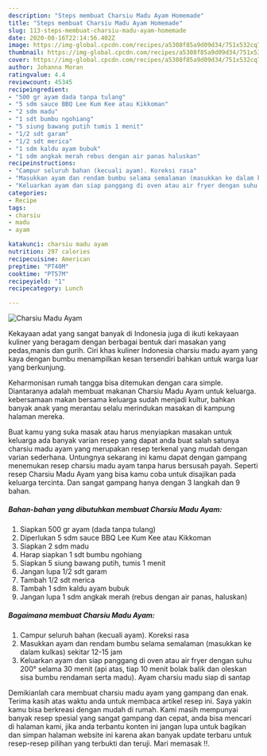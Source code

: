 ```yaml
---
description: "Steps membuat Charsiu Madu Ayam Homemade"
title: "Steps membuat Charsiu Madu Ayam Homemade"
slug: 113-steps-membuat-charsiu-madu-ayam-homemade
date: 2020-08-16T22:14:56.402Z
image: https://img-global.cpcdn.com/recipes/a5308f85a9d09d34/751x532cq70/charsiu-madu-ayam-foto-resep-utama.jpg
thumbnail: https://img-global.cpcdn.com/recipes/a5308f85a9d09d34/751x532cq70/charsiu-madu-ayam-foto-resep-utama.jpg
cover: https://img-global.cpcdn.com/recipes/a5308f85a9d09d34/751x532cq70/charsiu-madu-ayam-foto-resep-utama.jpg
author: Johanna Moran
ratingvalue: 4.4
reviewcount: 45345
recipeingredient:
- "500 gr ayam dada tanpa tulang"
- "5 sdm sauce BBQ Lee Kum Kee atau Kikkoman"
- "2 sdm madu"
- "1 sdt bumbu ngohiang"
- "5 siung bawang putih tumis 1 menit"
- "1/2 sdt garam"
- "1/2 sdt merica"
- "1 sdm kaldu ayam bubuk"
- "1 sdm angkak merah rebus dengan air panas haluskan"
recipeinstructions:
- "Campur seluruh bahan (kecuali ayam). Koreksi rasa"
- "Masukkan ayam dan rendam bumbu selama semalaman (masukkan ke dalam kulkas) sekitar 12-15 jam"
- "Keluarkan ayam dan siap panggang di oven atau air fryer dengan suhu 200° selama 30 menit (api atas, tiap 10 menit bolak balik dan oleskan sisa bumbu rendaman serta madu). Ayam charsiu madu siap di santap"
categories:
- Recipe
tags:
- charsiu
- madu
- ayam

katakunci: charsiu madu ayam 
nutrition: 297 calories
recipecuisine: American
preptime: "PT40M"
cooktime: "PT57M"
recipeyield: "1"
recipecategory: Lunch

---
```



![Charsiu Madu Ayam](https://img-global.cpcdn.com/recipes/a5308f85a9d09d34/751x532cq70/charsiu-madu-ayam-foto-resep-utama.jpg)

Kekayaan adat yang sangat banyak di Indonesia juga di ikuti kekayaan kuliner yang beragam dengan berbagai bentuk dari masakan yang pedas,manis dan gurih. Ciri khas kuliner Indonesia charsiu madu ayam yang kaya dengan bumbu menampilkan kesan tersendiri bahkan untuk warga luar yang berkunjung.




Keharmonisan rumah tangga bisa ditemukan dengan cara simple. Diantaranya adalah membuat makanan Charsiu Madu Ayam untuk keluarga. kebersamaan makan bersama keluarga sudah menjadi kultur, bahkan banyak anak yang merantau selalu merindukan masakan di kampung halaman mereka.

Buat kamu yang suka masak atau harus menyiapkan masakan untuk keluarga ada banyak varian resep yang dapat anda buat salah satunya charsiu madu ayam yang merupakan resep terkenal yang mudah dengan varian sederhana. Untungnya sekarang ini kamu dapat dengan gampang menemukan resep charsiu madu ayam tanpa harus bersusah payah.
Seperti resep Charsiu Madu Ayam yang bisa kamu coba untuk disajikan pada keluarga tercinta. Dan sangat gampang hanya dengan 3 langkah dan 9 bahan.


<!--inarticleads1-->

##### Bahan-bahan yang dibutuhkan membuat Charsiu Madu Ayam:

1. Siapkan 500 gr ayam (dada tanpa tulang)
1. Diperlukan 5 sdm sauce BBQ Lee Kum Kee atau Kikkoman
1. Siapkan 2 sdm madu
1. Harap siapkan 1 sdt bumbu ngohiang
1. Siapkan 5 siung bawang putih, tumis 1 menit
1. Jangan lupa 1/2 sdt garam
1. Tambah 1/2 sdt merica
1. Tambah 1 sdm kaldu ayam bubuk
1. Jangan lupa 1 sdm angkak merah (rebus dengan air panas, haluskan)




<!--inarticleads2-->

##### Bagaimana membuat  Charsiu Madu Ayam:

1. Campur seluruh bahan (kecuali ayam). Koreksi rasa
1. Masukkan ayam dan rendam bumbu selama semalaman (masukkan ke dalam kulkas) sekitar 12-15 jam
1. Keluarkan ayam dan siap panggang di oven atau air fryer dengan suhu 200° selama 30 menit (api atas, tiap 10 menit bolak balik dan oleskan sisa bumbu rendaman serta madu). Ayam charsiu madu siap di santap




Demikianlah cara membuat charsiu madu ayam yang gampang dan enak. Terima kasih atas waktu anda untuk membaca artikel resep ini. Saya yakin kamu bisa berkreasi dengan mudah di rumah. Kami masih mempunyai banyak resep spesial yang sangat gampang dan cepat, anda bisa mencari di halaman kami, jika anda terbantu konten ini jangan lupa untuk bagikan dan simpan halaman website ini karena akan banyak update terbaru untuk resep-resep pilihan yang terbukti dan teruji. Mari memasak !!. 
